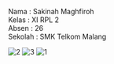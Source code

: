 Nama : Sakinah Maghfiroh <br>
Kelas : XI RPL 2 <br>
Absen : 26 <br>
Sekolah : SMK Telkom Malang

![2](https://cloud.githubusercontent.com/assets/22133146/22770009/b0ed3726-ee41-11e6-8ae8-6c9f05b5efb0.PNG)
![3](https://cloud.githubusercontent.com/assets/22133146/22770010/b0f34896-ee41-11e6-8ea7-296479e1df88.PNG)
![1](https://cloud.githubusercontent.com/assets/22133146/22770011/b0f88388-ee41-11e6-9dea-4af26c43a81e.PNG)
